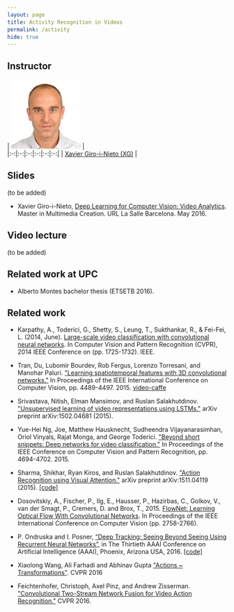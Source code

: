 ```yaml
---
layout: page
title: Activity Recognition in Videos
permalink: /activity
hide: true
---
```


## Instructor

| ![Xavier Giro-i-Nieto][XavierGiro-photo] |  
|:-:|:-:|:-:|:-:|:-:|:-:|
| [Xavier Giro-i-Nieto (XG)](XavierGiro-web) |

[XavierGiro-web]: https://imatge.upc.edu/web/people/xavier-giro
[XavierGiro-photo]: img/instructors/XavierGiro.jpg "Xavier Giro-i-Nieto"


## Slides

(to be added)

* Xavier Giro-i-Nieto, [Deep Learning for Computer Vision: Video Analytics](http://www.slideshare.net/xavigiro/deep-learning-for-computer-vision-34-video-analytics-lasalle-2016). Master in Multimedia Creation. URL La Salle Barcelona. May 2016.

## Video lecture

(to be added)


## Related work at UPC

* Alberto Montes bachelor thesis (ETSETB 2016).

## Related work

* Karpathy, A., Toderici, G., Shetty, S., Leung, T., Sukthankar, R., & Fei-Fei, L. (2014, June). [Large-scale video classification with convolutional neural networks](http://cs.stanford.edu/people/karpathy/deepvideo/). In Computer Vision and Pattern Recognition (CVPR), 2014 IEEE Conference on (pp. 1725-1732). IEEE.

* Tran, Du, Lubomir Bourdev, Rob Fergus, Lorenzo Torresani, and Manohar Paluri. ["Learning spatiotemporal features with 3D convolutional networks."](http://vlg.cs.dartmouth.edu/c3d/) In Proceedings of the IEEE International Conference on Computer Vision, pp. 4489-4497. 2015. [video-caffe](https://github.com/chuckcho/video-caffe)

* Srivastava, Nitish, Elman Mansimov, and Ruslan Salakhutdinov. ["Unsupervised learning of video representations using LSTMs."](http://arxiv.org/abs/1502.04681) arXiv preprint arXiv:1502.04681 (2015).

* Yue-Hei Ng, Joe, Matthew Hausknecht, Sudheendra Vijayanarasimhan, Oriol Vinyals, Rajat Monga, and George Toderici. ["Beyond short snippets: Deep networks for video classification."](http://www.cv-foundation.org/openaccess/content_cvpr_2015/html/Ng_Beyond_Short_Snippets_2015_CVPR_paper.html) In Proceedings of the IEEE Conference on Computer Vision and Pattern Recognition, pp. 4694-4702. 2015.

* Sharma, Shikhar, Ryan Kiros, and Ruslan Salakhutdinov. ["Action Recognition using Visual Attention."](http://shikharsharma.com/projects/action-recognition-attention/) arXiv preprint arXiv:1511.04119 (2015). [[code]](https://github.com/kracwarlock/action-recognition-visual-attention)

* Dosovitskiy, A., Fischer, P., Ilg, E., Hausser, P., Hazirbas, C., Golkov, V., van der Smagt, P., Cremers, D. and Brox, T., 2015. [FlowNet: Learning Optical Flow With Convolutional Networks](http://www.cv-foundation.org/openaccess/content_iccv_2015/html/Dosovitskiy_FlowNet_Learning_Optical_ICCV_2015_paper.html). In Proceedings of the IEEE International Conference on Computer Vision (pp. 2758-2766).

* P. Ondruska and I. Posner, [“Deep Tracking: Seeing Beyond Seeing Using Recurrent Neural Networks”](http://www.robots.ox.ac.uk/~mobile/Papers/2016AAAI_ondruska.pdf), in The Thirtieth AAAI Conference on Artificial Intelligence (AAAI), Phoenix, Arizona USA, 2016. [[code]](https://github.com/pondruska/DeepTracking)

* Xiaolong Wang, Ali Farhadi and Abhinav Gupta ["Actions ~ Transformations"](http://www.cs.cmu.edu/~xiaolonw/actioncvpr.html). CVPR 2016

* Feichtenhofer, Christoph, Axel Pinz, and Andrew Zisserman. ["Convolutional Two-Stream Network Fusion for Video Action Recognition."](http://arxiv.org/abs/1604.06573) CVPR 2016.
